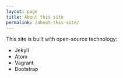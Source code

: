 ```yaml
---
layout: page
title: About this site
permalink: /about-this-site/
---
```


This site is built with open-source technology:

- Jekyll
- Atom
- Vagrant
- Bootstrap
